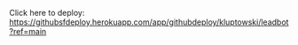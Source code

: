 Click here to deploy: https://githubsfdeploy.herokuapp.com/app/githubdeploy/kluptowski/leadbot?ref=main